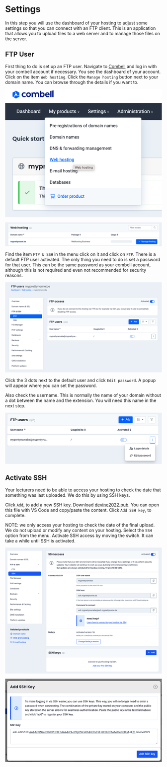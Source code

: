 # Settings

In this step you will use the dashboard of your hosting to adjust some settings so that you can connect with an FTP client. This is an application that allows you to upload files to a web server and to manage those files on the server.

## FTP User

First thing to do is set up an FTP user. Navigate to [Combell](https://my.combell.com/en/home) and log in with your combell account if necessary. You see the dashboard of your account. Click on the item `Web hosting`. Click the `Manage hosting` button next to your domain name. You can browse through the details if you want to.

![Combell Webhosting](/img/combell/webhosting.png)

![Combell Webhosting](/img/combell/managehosting.png)

Find the item `FTP & SSH` in the menu click on it and click on `FTP`. There is a default FTP user activated. The only thing you need to do is set a password for that user. This can be the same password as your combell account, although this is not required and even not recommended for security reasons.

![Combell FTP](/img/combell/ftp.png)

Click the 3 dots next to the default user and click `Edit password`. A popup will appear where you can set the password.

Also check the username. This is normally the name of your domain without a dot between the name and the extension. You will need this name in the next step.

![Combell FTP](/img/combell/ftppassword.png)

## Activate SSH

Your lecturers need to be able to access your hosting to check the date that something was last uploaded. We do this by using SSH keys.

Click `Add`, to add a new SSH key. Download [devine2022.pub](https://leho-howest.instructure.com/courses/15779/files/2830313?module_item_id=583445). You can open this file with VS Code and copy/paste the content. Click `Add SSH key`, to complete.

NOTE: we only access your hosting to check the date of the final upload. We do not upload or modify any content on your hosting. Select the `SSH` option from the menu. Activate SSH access by moving the switch. It can take a while until SSH is activated.

![Combell SSH](/img/combell/ssh.png)

![Combell Add SSH key](/img/combell/addssh.png)
